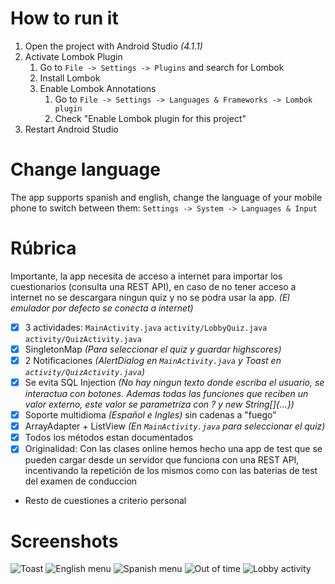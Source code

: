 # How to run it

1. Open the project with Android Studio _(4.1.1)_
2. Activate Lombok Plugin
   1. Go to `File -> Settings -> Plugins` and search for Lombok
   2. Install Lombok
   3. Enable Lombok Annotations
      1. Go to `File -> Settings -> Languages & Frameworks -> Lombok plugin`
      2. Check "Enable Lombok plugin for this project"
3. Restart Android Studio

# Change language

The app supports spanish and english, change the language of your mobile phone to switch between them: `Settings -> System -> Languages & Input`

# Rúbrica

Importante, la app necesita de acceso a internet para importar los cuestionarios (consulta una REST API), en caso de no tener acceso a internet no se descargara ningun quiz y no se podra usar la app. _(El emulador por defecto se conecta a internet)_

- [x] 3 actividades: `MainActivity.java` `activity/LobbyQuiz.java` `activity/QuizActivity.java`
- [x] SingletonMap _(Para seleccionar el quiz y guardar highscores)_
- [x] 2 Notificaciones _(AlertDialog en `MainActivity.java` y Toast en `activity/QuizActivity.java`)_
- [x] Se evita SQL Injection _(No hay ningun texto donde escriba el usuario, se interactua con botones. Ademas todas las funciones que reciben un valor externo, este valor se parametriza con ? y new String[]{...})_
- [x] Soporte multidioma _(Español e Ingles)_ sin cadenas a "fuego"
- [x] ArrayAdapter + ListView _(En `MainActivity.java` para seleccionar el quiz)_
- [x] Todos los métodos estan documentados
- [x] Originalidad: Con las clases online hemos hecho una app de test que se pueden cargar desde un servidor que funciona con una REST API, incentivando la repetición de los mismos como con las baterias de test del examen de conduccion
- Resto de cuestiones a criterio personal

# Screenshots

![Toast](./screenshots/toastMessage.png)
![English menu](./screenshots/mainMenu_en.png)
![Spanish menu](./screenshots/mainMenu_es.png)
![Out of time](./screenshots/outOfTime.png)
![Lobby activity](./screenshots/lobbyActivity.png)
